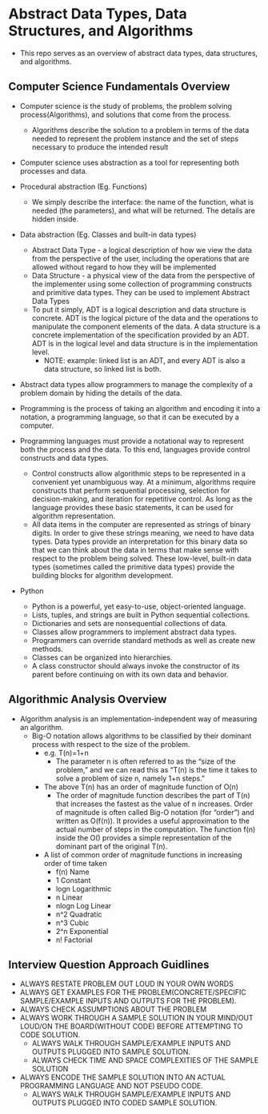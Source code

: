 # Abstract Data Types, Data Structures, and Algorithms
  * This repo serves as an overview of abstract data types, data structures, and algorithms.

  
## Computer Science Fundamentals Overview
  * Computer science is the study of problems, the problem solving process(Algorithms), and solutions that come from the process.
    * Algorithms describe the solution to a problem in terms of the data needed to represent the problem instance and the set of
    steps necessary to produce the intended result

  * Computer science uses abstraction as a tool for representing both processes and data.
  * Procedural abstraction (Eg. Functions)
    * We simply describe the interface: the name of the function, what is needed (the parameters), and what will be returned. The details are hidden
    inside.
  * Data abstraction (Eg. Classes and built-in data types)
    * Abstract Data Type - a logical description of how we view the data from the perspective of the user, including the operations that are allowed 
    without regard to how they will be implemented
    * Data Structure - a physical view of the data from the perspective of the implementer using some collection of programming constructs and primitive data types.
    They can be used to implement Abstract Data Types
    * To put it simply, ADT is a logical description and data structure is concrete. ADT is the logical picture of the data and the operations
    to manipulate the component elements of the data. A data structure is a concrete implementation of the specification provided by an ADT. ADT
    is in the logical level and data structure is in the implementation level.
      * NOTE: example: linked list is an ADT, and every ADT is also a data structure, so linked list is both.
  * Abstract data types allow programmers to manage the complexity of a problem domain by hiding the details of the data.

  * Programming is the process of taking an algorithm and encoding it into a notation, a programming language, so that it can be executed by a
  computer.
  * Programming languages must provide a notational way to represent both the process and the data. To this end, languages provide control
  constructs and data types.
    * Control constructs allow algorithmic steps to be represented in a convenient yet unambiguous way. At a minimum, algorithms require
    constructs that perform sequential processing, selection for decision-making, and iteration for repetitive control. As long as the language
    provides these basic statements, it can be used for algorithm representation.
    * All data items in the computer are represented as strings of binary digits. In order to give these strings meaning, we need to have data
    types. Data types provide an interpretation for this binary data so that we can think about the data in terms that make sense with respect
    to the problem being solved. These low-level, built-in data types (sometimes called the primitive data types) provide the building blocks
    for algorithm development.

  * Python
    * Python is a powerful, yet easy-to-use, object-oriented language.
    * Lists, tuples, and strings are built in Python sequential collections.
    * Dictionaries and sets are nonsequential collections of data.
    * Classes allow programmers to implement abstract data types.
    * Programmers can override standard methods as well as create new methods.
    * Classes can be organized into hierarchies.
    * A class constructor should always invoke the constructor of its parent before continuing on with its own data and behavior.

## Algorithmic Analysis Overview
  * Algorithm analysis is an implementation-independent way of measuring an algorithm.
    * Big-O notation allows algorithms to be classified by their dominant process with respect to the size of the problem.
      * e.g. T(n)=1+n
        * The parameter n is often referred to as the “size of the problem,” and we can read this as “T(n) is the time it takes to solve a problem
        of size n, namely 1+n steps.”
      * The above T(n) has an order of magnitude function of O(n)
        * The order of magnitude function describes the part of T(n) that increases the fastest as the value of n increases. Order of magnitude is
        often called Big-O notation (for “order”) and written as O(f(n)). It provides a useful approximation to the actual number of steps in the
        computation. The function f(n) inside the O() provides a simple representation of the dominant part of the original T(n).
      * A list of common order of magnitude functions in increasing order of time taken
        * f(n)  Name
        * 1     Constant
        * logn  Logarithmic
        * n     Linear
        * nlogn Log Linear
        * n^2   Quadratic
        * n^3   Cubic
        * 2^n   Exponential
        * n!    Factorial

## Interview Question Approach Guidlines
  * ALWAYS RESTATE PROBLEM OUT LOUD IN YOUR OWN WORDS
  * ALWAYS GET EXAMPLES FOR THE PROBLEM(CONCRETE/SPECIFIC SAMPLE/EXAMPLE INPUTS AND OUTPUTS FOR THE PROBLEM).
  * ALWAYS CHECK ASSUMPTIONS ABOUT THE PROBLEM
  * ALWAYS WORK THROUGH A SAMPLE SOLUTION IN YOUR MIND/OUT LOUD/ON THE BOARD(WITHOUT CODE) BEFORE ATTEMPTING TO CODE SOLUTION.
    - ALWAYS WALK THROUGH SAMPLE/EXAMPLE INPUTS AND OUTPUTS PLUGGED INTO SAMPLE SOLUTION.
    - ALWAYS CHECK TIME AND SPACE COMPLEXITIES OF THE SAMPLE SOLUTION
  * ALWAYS ENCODE THE SAMPLE SOLUTION INTO AN ACTUAL PROGRAMMING LANGUAGE AND NOT PSEUDO CODE.
    * ALWAYS WALK THROUGH SAMPLE/EXAMPLE INPUTS AND OUTPUTS PLUGGED INTO CODED SAMPLE SOLUTION.


